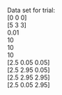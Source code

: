 Data set for trial:\
[0 0 0]\
[5 3 3]\
0.01\
10\
10\
10\
[2.5 0.05 0.05]\
[2.5 2.95 0.05]\
[2.5 2.95 2.95]\
[2.5 0.05 2.95]
